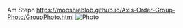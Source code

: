Am Steph
https://mooshieblob.github.io/Axis-Order-Group-Photo/GroupPhoto.html
![Photo](Group_Photo_Updated_x2.png)
